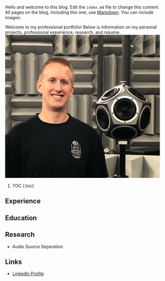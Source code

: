 Hello and welcome to this blog. Edit the `index.md` file to change this content. All pages on the blog, including this one, use [Markdown](https://guides.github.com/features/mastering-markdown/). You can include images:

Welcome to my professional portfolio! Below is information on my personal projects, professional experience, research, and resume.
![Headshot](images/RyanMiller2.jpg)

1. TOC
{:toc}

## Experience

## Education

## Research
* Audio Source Separation

## Links
* [LinkedIn Profile](https://www.linkedin.com/in/ryan-miller-1aa8355a/)


